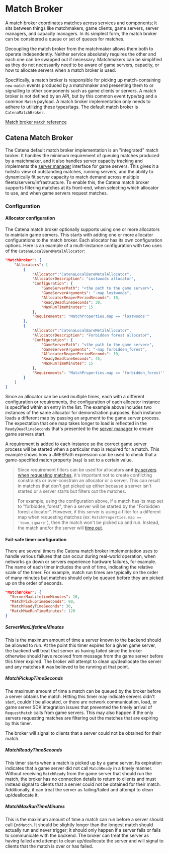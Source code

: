 # Match Broker
A match broker coordinates matches across services and components; it sits between things like matchmakers, game clients, game servers, server managers, and capacity managers. In its simplest form, the match broker can be considered a queue or set of queues for matches.

Decoupling the match broker from the matchmaker allows them both to operate independently. Neither service absolutely requires the other and each one can be swapped out if necessary. Matchmakers can be simplified as they do not necessarily need to be aware of game servers, capacity, or how to allocate servers when a match broker is used.

Specifically, a match broker is responsible for picking up match-containing `new-match` events produced by a matchmaker and presenting them to or signalling to other components such as game clients or servers. A match broker is not defined by an API, but by this common event type/tag and a common `Match` payload. A match broker implementation only needs to adhere to utilizing these types/tags. The default match broker is `CatenaMatchBroker`.

[Match broker `Match` reference](https://github.com/CatenaTools/catena-tools-core/blob/main/Protos/api/v1/match_broker.proto)

## Catena Match Broker

The Catena default match broker implementation is an "integrated" match broker. It handles the minimum requirement of queuing matches produced by a matchmaker, and it also handles server capacity tracking and implements the [server manager](Server-Manager.md) interface for game servers. This gives it a holistic view of outstanding matches, running servers, and the ability to dynamically fit server capacity to match demand across multiple fleets/servers/infrastructure. To enable this, the Catena match broker supports filtering matches at its front-end, when selecting which <tooltip term="Allocator">allocator</tooltip> to use, and when game servers request matches.

### Configuration

#### Allocator configuration

The Catena match broker optionally supports using one or more allocators to maintain game servers. This starts with adding one or more allocator configurations to the match broker. Each allocator has its own configuration options. Here is an example of a multi-instance configuration with two uses of the `CatenaLocalBareMetalAllocator`:

```json
"MatchBroker": {
	"Allocators": [
		{
			"Allocator":"CatenaLocalBareMetalAllocator",
			"AllocatorDescription": "Lostwoods allocator",
			"Configuration": {
				"GameServerPath": "<the path to the game server>",
				"GameServerArguments": "-map lostwoods",
				"AllocatorReaperPeriodSeconds": 10,
				"ReadyDeadlineSeconds": 30,
				"MaxRunTimeMinutes": 15
			},
			"Requirements": "MatchProperties.map == 'lostwoods'"
		},
		{
			"Allocator":"CatenaLocalBareMetalAllocator",
			"AllocatorDescription": "Forbidden forest allocator",
			"Configuration": {
				"GameServerPath": "<the path to the game server>",
				"GameServerArguments": "-map forbidden_forest",
				"AllocatorReaperPeriodSeconds": 10,
				"ReadyDeadlineSeconds": 45,
				"MaxRunTimeMinutes": 15
			},
			"Requirements": "MatchProperties.map == 'forbidden_forest'"
		}
	]
}
```

Since an allocator can be used multiple times, each with a different configuration or requirements, the configuration of each allocator instance is specified within an entry in the list. The example above includes two instances of the same allocator for demonstration purposes. Each instance loads a different map by passing an argument to the game server process. The expectation that one map takes longer to load is reflected in the `ReadyDeadlineSeconds` that's presented to the [server manager](Server-Manager.md) to ensure game servers start.

A requirement is added to each instance so the correct game server process will be started when a particular map is required for a match. This example shows how a <tooltip term="JMESPath">JMESPath</tooltip> expression can be used to check that a game-specified match property (`map`) is set to a certain value.

> Since requirement filters can be used for allocators **and** [by servers when requesting matches](Server-Manager.md#requirements-filter), it's important not to create conflicting constraints or over-constrain an allocator or a server. This can result in matches that don't get picked up either because a server isn't started or a server starts but filters out the matches.
>
> For example, using the configuration above, if a match has its map set to "forbidden_forest", then a server will be started by the "Forbidden forest allocator". However, if this server is using a filter for a different map when requesting matches (ex: `MatchProperties.map == 'town_square'`), then the match won't be picked up and run. Instead, the match and/or the server will [time out](Match-Broker.md#fail-safe-timer-configuration).

#### Fail-safe timer configuration

There are several timers the Catena match broker implementation uses to handle various failures that can occur during real-world operation, when networks go down or servers experience hardware failures, for example. The name of each timer includes the unit of time, indicating the relative scale of the timer. For example, match run times are typically on the order of many minutes but matches should only be queued before they are picked up on the order of seconds.

```json
"MatchBroker": {
  "ServerMaxLifetimeMinutes": 10,
  "MatchPickupTimeSeconds": 90,
  "MatchReadyTimeSeconds": 30,
  "MatchMaxRunTimeMinutes": 120
}
```

##### ServerMaxLifetimeMinutes

This is the maximum amount of time a server known to the backend should be allowed to run. At the point this timer expires for a given game server, the backend will treat that server as having failed since the broker otherwise should have received from message from the game server before this timer expired. The broker will attempt to clean up/deallocate the server and any matches it was believed to be running at that point.

##### MatchPickupTimeSeconds

The maximum amount of time a match can be queued by the broker before a server obtains the match. Hitting this timer may indicate servers didn't start, couldn't be allocated, or there are network communication, load, or game server SDK integration issues that prevented the timely arrival of `RequestMatch` calls from game servers. This may also happen if the only servers requesting matches are filtering out the matches that are expiring by this timer.

The broker will signal to clients that a server could not be obtained for their match.

##### MatchReadyTimeSeconds

This timer starts when a match is picked up by a game server. Its expiration indicates that a game server did not call `MatchReady` in a timely manner. Without receiving `MatchReady` from the game server that should run the match, the broker has no connection details to return to clients and must instead signal to clients that a server could not be obtained for their match. Additionally, it can treat the server as failing/failed and attempt to clean up/deallocate it.

##### MatchMaxRunTimeMinutes

This is the maximum amount of time a match can run before a server should call `EndMatch`. It should be slightly longer than the longest match should actually run and never trigger; it should only happen if a server fails or fails to communicate with the backend. The broker can treat the server as having failed and attempt to clean up/deallocate the server and will signal to clients that the match is over or has failed.